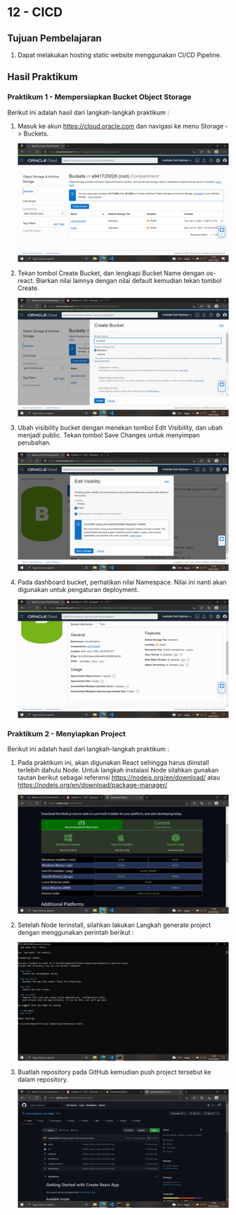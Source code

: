 # 12 - CICD

## Tujuan Pembelajaran

1. Dapat melakukan hosting static website menggunakan CI/CD Pipeline.

## Hasil Praktikum

### Praktikum 1 - Mempersiapkan Bucket Object Storage
Berikut ini adalah hasil dari langkah-langkah praktikum :

1. Masuk ke akun https://cloud.oracle.com dan navigasi ke menu Storage -> Buckets.

    ![Screenshot Praktikum](img/01.png)

2. Tekan tombol Create Bucket, dan lengkapi Bucket Name dengan os-react. Biarkan nilai lainnya dengan nilai default kemudian tekan tombol Create.

    ![Screenshot Praktikum](img/02.png)

3. Ubah visibility bucket dengan menekan tombol Edit Visibility, dan ubah menjadi public. Tekan tombol Save Changes untuk menyimpan perubahan.

    ![Screenshot Praktikum](img/03.png)

4. Pada dashboard bucket, perhatikan nilai Namespace. Nilai ini nanti akan digunakan untuk pengaturan deployment.

    ![Screenshot Praktikum](img/04.png)

### Praktikum 2 - Menyiapkan Project

Berikut ini adalah hasil dari langkah-langkah praktikum :

1. Pada praktikum ini, akan digunakan React sehingga harus diinstall terlebih dahulu Node. Untuk langkah instalasi Node silahkan gunakan tautan berikut sebagai referensi https://nodejs.org/en/download/ atau https://nodejs.org/en/download/package-manager/

    ![Screenshot Praktikum](img/05.png)

2. Setelah Node terinstall, silahkan lakukan Langkah generate project dengan menggunakan perintah berikut :

    ![Screenshot Praktikum](img/06.png)

3. Buatlah repository pada GitHub kemudian push project tersebut ke dalam repository.
 
    ![Screenshot Praktikum](img/07.png)
  
